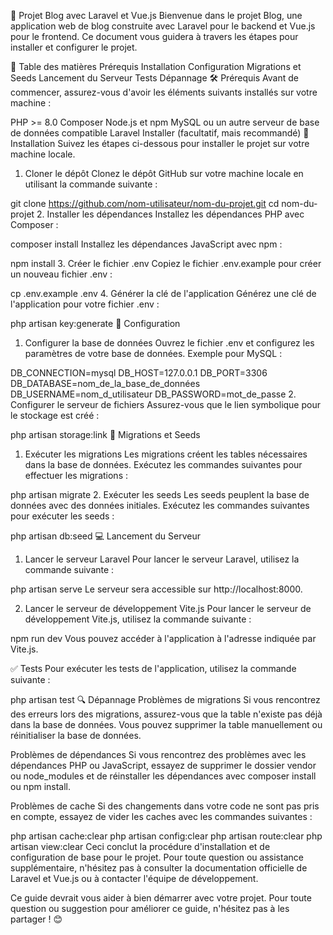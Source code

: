 🌟 Projet Blog avec Laravel et Vue.js
Bienvenue dans le projet Blog, une application web de blog construite avec Laravel pour le backend et Vue.js pour le frontend. Ce document vous guidera à travers les étapes pour installer et configurer le projet.

📑 Table des matières
Prérequis
Installation
Configuration
Migrations et Seeds
Lancement du Serveur
Tests
Dépannage
🛠️ Prérequis
Avant de commencer, assurez-vous d'avoir les éléments suivants installés sur votre machine :

PHP >= 8.0
Composer
Node.js et npm
MySQL ou un autre serveur de base de données compatible
Laravel Installer (facultatif, mais recommandé)
🚀 Installation
Suivez les étapes ci-dessous pour installer le projet sur votre machine locale.

1. Cloner le dépôt
Clonez le dépôt GitHub sur votre machine locale en utilisant la commande suivante :

git clone https://github.com/nom-utilisateur/nom-du-projet.git
cd nom-du-projet
2. Installer les dépendances
Installez les dépendances PHP avec Composer :

composer install
Installez les dépendances JavaScript avec npm :

npm install
3. Créer le fichier .env
Copiez le fichier .env.example pour créer un nouveau fichier .env :

cp .env.example .env
4. Générer la clé de l'application
Générez une clé de l'application pour votre fichier .env :

php artisan key:generate
🔧 Configuration
1. Configurer la base de données
Ouvrez le fichier .env et configurez les paramètres de votre base de données. Exemple pour MySQL :

DB_CONNECTION=mysql
DB_HOST=127.0.0.1
DB_PORT=3306
DB_DATABASE=nom_de_la_base_de_données
DB_USERNAME=nom_d_utilisateur
DB_PASSWORD=mot_de_passe
2. Configurer le serveur de fichiers
Assurez-vous que le lien symbolique pour le stockage est créé :

php artisan storage:link
🌱 Migrations et Seeds
1. Exécuter les migrations
Les migrations créent les tables nécessaires dans la base de données. Exécutez les commandes suivantes pour effectuer les migrations :

php artisan migrate
2. Exécuter les seeds
Les seeds peuplent la base de données avec des données initiales. Exécutez les commandes suivantes pour exécuter les seeds :

php artisan db:seed
💻 Lancement du Serveur
1. Lancer le serveur Laravel
Pour lancer le serveur Laravel, utilisez la commande suivante :

php artisan serve
Le serveur sera accessible sur http://localhost:8000.

2. Lancer le serveur de développement Vite.js
Pour lancer le serveur de développement Vite.js, utilisez la commande suivante :

npm run dev
Vous pouvez accéder à l'application à l'adresse indiquée par Vite.js.

✅ Tests
Pour exécuter les tests de l'application, utilisez la commande suivante :

php artisan test
🔍 Dépannage
Problèmes de migrations
Si vous rencontrez des erreurs lors des migrations, assurez-vous que la table n'existe pas déjà dans la base de données. Vous pouvez supprimer la table manuellement ou réinitialiser la base de données.

Problèmes de dépendances
Si vous rencontrez des problèmes avec les dépendances PHP ou JavaScript, essayez de supprimer le dossier vendor ou node_modules et de réinstaller les dépendances avec composer install ou npm install.

Problèmes de cache
Si des changements dans votre code ne sont pas pris en compte, essayez de vider les caches avec les commandes suivantes :

php artisan cache:clear
php artisan config:clear
php artisan route:clear
php artisan view:clear
Ceci conclut la procédure d'installation et de configuration de base pour le projet. Pour toute question ou assistance supplémentaire, n'hésitez pas à consulter la documentation officielle de Laravel et Vue.js ou à contacter l'équipe de développement.

Ce guide devrait vous aider à bien démarrer avec votre projet. Pour toute question ou suggestion pour améliorer ce guide, n'hésitez pas à les partager ! 😊


